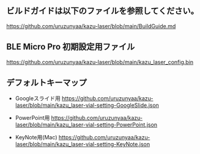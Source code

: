 ## ビルドガイドは以下のファイルを参照してください。
https://github.com/uruzunyaa/kazu-laser/blob/main/BuildGuide.md

## BLE Micro Pro 初期設定用ファイル
https://github.com/uruzunyaa/kazu-laser/blob/main/kazu_laser_config.bin

## デフォルトキーマップ

- Googleスライド用
https://github.com/uruzunyaa/kazu-laser/blob/main/kazu_laser-vial-setting-GoogleSlide.json

- PowerPoint用
https://github.com/uruzunyaa/kazu-laser/blob/main/kazu_laser-vial-setting-PowerPoint.json

- KeyNote用(Mac)
https://github.com/uruzunyaa/kazu-laser/blob/main/kazu_laser-vial-setting-KeyNote.json
